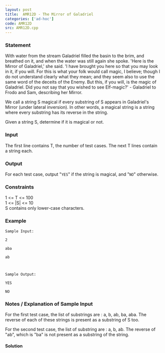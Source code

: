 ```yaml
---
layout: post
title:  AMR12D - The Mirror of Galadriel
categories: ['ad-hoc']
code: AMR12D
src: AMR12D.cpp
---
```


### **Statement**

With water from the stream Galadriel filled the basin to the brim, and
breathed on it, and when the water was still again she spoke. 'Here is the
Mirror of Galadriel,' she said. 'I have brought you here so that you may look
in it, if you will. For this is what your folk would call magic, I believe;
though I do not understand clearly what they mean; and they seem also to use
the same word of the deceits of the Enemy. But this, if you will, is the magic
of Galadriel. Did you not say that you wished to see Elf-magic?' - Galadriel
to Frodo and Sam, describing her Mirror.

We call a string S magical if every substring of S appears in Galadriel's
Mirror (under lateral inversion). In other words, a magical string is a string
where every substring has its reverse in the string.

Given a string S, determine if it is magical or not.

### Input

The first line contains T, the number of test cases. The next T lines contain
a string each.

### Output

For each test case, output "`YES`" if the string is magical, and "`NO`"
otherwise.

### Constraints

1 <= T <= 100  
1 <= |S| <= 10  
S contains only lower-case characters.

### Example

    
    
    Sample Input:
    2
    aba
    ab
    
    Sample Output:
    YES
    NO

### Notes / Explanation of Sample Input

For the first test case, the list of substrings are : a, b, ab, ba, aba. The
reverse of each of these strings is present as a substring of S too.

For the second test case, the list of substring are : a, b, ab. The reverse of
"ab", which is "ba" is not present as a substring of the string.



#### **Solution**



